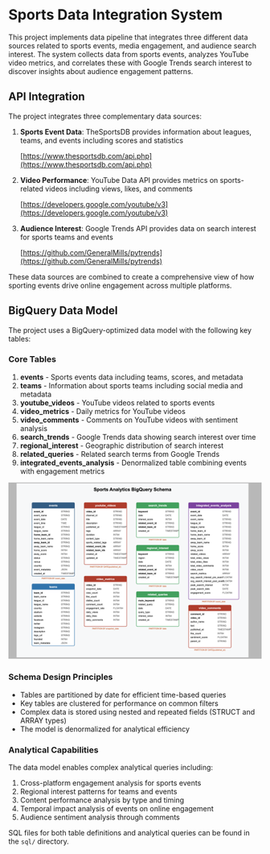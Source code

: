 # Sports Data Integration System

This project implements data pipeline that integrates three different data sources related to sports events, media engagement, and audience search interest. The system collects data from sports events, analyzes YouTube video metrics, and correlates these with Google Trends search interest to discover insights about audience engagement patterns.

## API Integration

The project integrates three complementary data sources:

1. **Sports Event Data**: TheSportsDB provides information about leagues, teams, and events including scores and statistics

   [https://www.thesportsdb.com/api.php](https://www.thesportsdb.com/api.php)

2. **Video Performance**: YouTube Data API provides metrics on sports-related videos including views, likes, and comments

   [https://developers.google.com/youtube/v3](https://developers.google.com/youtube/v3)

3. **Audience Interest**: Google Trends API provides data on search interest for sports teams and events

   [https://github.com/GeneralMills/pytrends](https://github.com/GeneralMills/pytrends)

These data sources are combined to create a comprehensive view of how sporting events drive online engagement across multiple platforms.

## BigQuery Data Model

The project uses a BigQuery-optimized data model with the following key tables:

### Core Tables

1. **events** - Sports events data including teams, scores, and metadata
2. **teams** - Information about sports teams including social media and metadata
3. **youtube_videos** - YouTube videos related to sports events
4. **video_metrics** - Daily metrics for YouTube videos
5. **video_comments** - Comments on YouTube videos with sentiment analysis
6. **search_trends** - Google Trends data showing search interest over time
7. **regional_interest** - Geographic distribution of search interest
8. **related_queries** - Related search terms from Google Trends
9. **integrated_events_analysis** - Denormalized table combining events with engagement metrics

![Tables](Tables.png)

### Schema Design Principles

* Tables are partitioned by date for efficient time-based queries
* Key tables are clustered for performance on common filters
* Complex data is stored using nested and repeated fields (STRUCT and ARRAY types)
* The model is denormalized for analytical efficiency

### Analytical Capabilities

The data model enables complex analytical queries including:

1. Cross-platform engagement analysis for sports events
2. Regional interest patterns for teams and events
3. Content performance analysis by type and timing
4. Temporal impact analysis of events on online engagement
5. Audience sentiment analysis through comments

SQL files for both table definitions and analytical queries can be found in the `sql/` directory.
